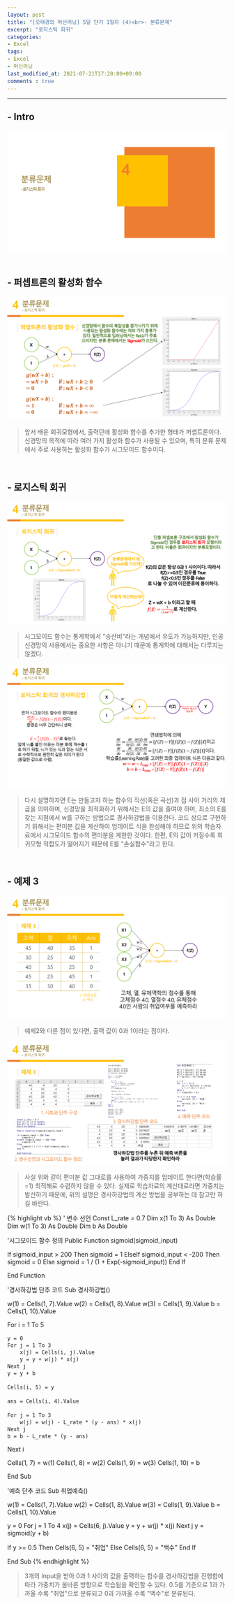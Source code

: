 ```yaml
---
layout: post
title: "[오태경의 머신러닝] 5일 단기 1일차 (4)<br>- 분류문제"
excerpt: "로지스틱 회귀"
categories:
- Excel
tags:
- Excel
- 머신러닝
last_modified_at: 2021-07-21T17:20:00+09:00
comments : true
---
```

<hr>

<h2>- Intro</h2>
<div style="align-items: center;">
    <img src="/assets/post-image/Excel-5일-단기-1/슬라이드23.PNG">
</div>

<br>
<h2>- 퍼셉트론의 활성화 함수</h2>
<div style="align-items: center;">
    <img src="/assets/post-image/Excel-5일-단기-1/슬라이드24.PNG">
</div>

> 앞서 배운 회귀모형에서, 출력단에 활성화 함수를 추가한 형태가 퍼셉트론이다. 신경망의 목적에 따라 여러 가지 활성화 함수가 사용될 수 있으며, 특히 분류 문제에서 주로 사용하는 활성화 함수가 시그모이드 함수이다.

<br>
<h2>- 로지스틱 회귀</h2>
<div style="align-items: center;">
    <img src="/assets/post-image/Excel-5일-단기-1/슬라이드25.PNG">
</div>

> 시그모이드 함수는 통계학에서 "승산비"라는 개념에서 유도가 가능하지만, 인공신경망의 사용에서는 중요한 사항은 아니기 때문에 통계학에 대해서는 다루지는 않겠다.

<div style="align-items: center;">
    <img src="/assets/post-image/Excel-5일-단기-1/슬라이드26.PNG">
</div>

> 다시 설명하자면 E는 만들고자 하는 함수의 직선(혹은 곡선)과 점 사이 거리의 제곱을 의미하며, 신경망을 최적화하기 위해서는 E의 값을 줄여야 하며, 최소의 E를 갖는 지점에서 w를 구하는 방법으로 경사하강법을 이용한다. 코드 상으로 구현하기 위해서는 편미분 값을 계산하여 업데이트 식을 완성해야 하므로 위의 학습자료에서 시그모이드 함수의 편미분을 계한한 것이다. 한편, E의 값이 커질수록 회귀모형 적합도가 떨어지기 때문에 E를 "손실함수"라고 한다.

<br>
<h2>- 예제 3</h2>
<div style="align-items: center;">
    <img src="/assets/post-image/Excel-5일-단기-1/슬라이드27.PNG">
</div>

> 예제2와 다른 점이 있다면, 출력 값이 0과 1이라는 점이다.

<div style="align-items: center;">
    <img src="/assets/post-image/Excel-5일-단기-1/슬라이드28.PNG">
</div>

> 사실 위와 같이 편미분 값 그대로를 사용하여 가중치를 업데이트 한다면(학습률=1) 최적해로 수렴하지 않을 수 있다. 실제로 학습자료의 계산대로라면 가중치는 발산하기 때문에, 위의 설명은 경사하강법의 계산 방법을 공부하는 데 참고만 하길 바란다.

{% highlight vb %}
' 변수 선언
Const L_rate = 0.7
Dim x(1 To 3) As Double
Dim w(1 To 3) As Double
Dim b As Double

'시그모이드 함수 정의
Public Function sigmoid(sigmoid_input)

If sigmoid_input > 200 Then
    sigmoid = 1
ElseIf sigmoid_input < -200 Then
    sigmoid = 0
Else
    sigmoid = 1 / (1 + Exp(-sigmoid_input))
End If

End Function

'경사하강법 단추 코드
Sub 경사하강법()

w(1) = Cells(1, 7).Value
w(2) = Cells(1, 8).Value
w(3) = Cells(1, 9).Value
b = Cells(1, 10).Value

For i = 1 To 5

    y = 0
    For j = 1 To 3
        x(j) = Cells(i, j).Value
        y = y + w(j) * x(j)
    Next j
    y = y + b

    Cells(i, 5) = y

    ans = Cells(i, 4).Value

    For j = 1 To 3
        w(j) = w(j) - L_rate * (y - ans) * x(j)
    Next j
    b = b - L_rate * (y - ans)

Next i

Cells(1, 7) = w(1)
Cells(1, 8) = w(2)
Cells(1, 9) = w(3)
Cells(1, 10) = b

End Sub

'예측 단추 코드
Sub 취업예측()

w(1) = Cells(1, 7).Value
w(2) = Cells(1, 8).Value
w(3) = Cells(1, 9).Value
b = Cells(1, 10).Value

y = 0
For j = 1 To 4
    x(j) = Cells(6, j).Value
    y = y + w(j) * x(j)
Next j
y = sigmoid(y + b)

If y >= 0.5 Then
    Cells(6, 5) = "취업"
Else
    Cells(6, 5) = "백수"
End If

End Sub
{% endhighlight %}

> 3개의 Input을 받아 0과 1 사이의 값을 출력하는 함수를 경사하강법을 진행함에 따라 가중치가 올바른 방향으로 학습됨을 확인할 수 있다. 0.5를 기준으로 1과 가까울 수록 "취업"으로 분류되고 0과 가까울 수록 "백수"로 분류된다.

<br>
